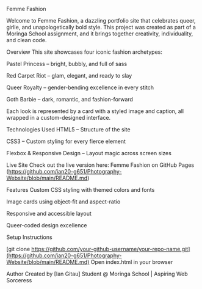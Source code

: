 Femme Fashion


Welcome to Femme Fashion, a dazzling portfolio site that celebrates queer, girlie, and unapologetically bold style. This project was created as part of a Moringa School assignment, and it brings together creativity, individuality, and clean code.



Overview
This site showcases four iconic fashion archetypes:

Pastel Princess – bright, bubbly, and full of sass

Red Carpet Riot – glam, elegant, and ready to slay

Queer Royalty – gender-bending excellence in every stitch

Goth Barbie – dark, romantic, and fashion-forward

Each look is represented by a card with a styled image and caption, all wrapped in a custom-designed interface.



Technologies Used
HTML5 – Structure of the site

CSS3 – Custom styling for every fierce element

Flexbox & Responsive Design – Layout magic across screen sizes



Live Site
Check out the live version here:
Femme Fashion on GitHub Pages
(https://github.com/ian20-g651/Photography-Website/blob/main/README.md)



Features
Custom CSS styling with themed colors and fonts

Image cards using object-fit and aspect-ratio

Responsive and accessible layout

Queer-coded design excellence 



Setup Instructions

[git clone https://github.com/your-github-username/your-repo-name.git](https://github.com/ian20-g651/Photography-Website/blob/main/README.md)
Open index.html in your browser



Author
Created by [Ian Gitau]
Student @ Moringa School | Aspiring Web Sorceress 
